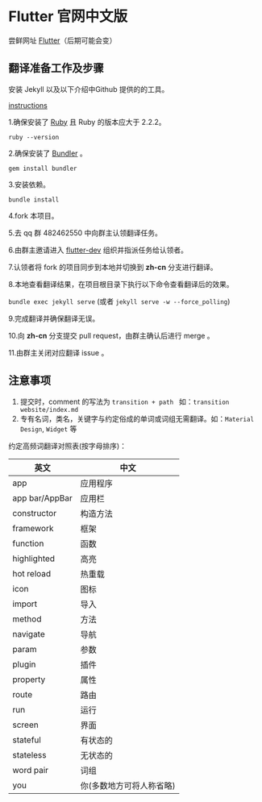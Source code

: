 # Flutter 官网中文版

尝鲜网址 [Flutter](http://doc.flutter-dev.cn)（后期可能会变）



## 翻译准备工作及步骤

安装 Jekyll 以及以下介绍中Github 提供的的工具。

[instructions](https://help.github.com/articles/using-jekyll-with-pages/)


1.确保安装了 [Ruby](https://www.ruby-lang.org/en/documentation/installation/) 且 Ruby 的版本应大于 2.2.2。

`ruby --version`

2.确保安装了 [Bundler](http://bundler.io/) 。

`gem install bundler`

3.安装依赖。

`bundle install`

4.fork 本项目。

5.去 qq 群 482462550 中向群主认领翻译任务。

6.由群主邀请进入 [flutter-dev](https://github.com/flutter-dev) 组织并指派任务给认领者。

7.认领者将 fork 的项目同步到本地并切换到 **zh-cn** 分支进行翻译。

8.本地查看翻译结果，在项目根目录下执行以下命令查看翻译后的效果。

`bundle exec jekyll serve` (或者 `jekyll serve -w --force_polling`)

9.完成翻译并确保翻译无误。

10.向 **zh-cn** 分支提交 pull request，由群主确认后进行 merge 。

11.由群主关闭对应翻译 issue 。

## 注意事项
1. 提交时，comment 的写法为 `transition + path ` 如：`transition website/index.md`
2. 专有名词，类名，关键字与约定俗成的单词或词组无需翻译。如：`Material Design`, `Widget` 等


约定高频词翻译对照表(按字母排序)：

| 英文            | 中文      | 
| -------------- | -----      | 
| app            | 应用程序 |
| app bar/AppBar | 应用栏        |
| constructor    | 构造方法         |
| framework         | 框架         |
| function         | 函数         |
| highlighted         | 高亮         |
| hot reload         | 热重载         |
| icon     |    图标      |
| import     |   导入       |
| method     |   方法       |
| navigate     | 导航         |
| param     |  参数        |
| plugin     |  插件        |
| property     |   属性       |
| route     |   路由       |
| run     |    运行      |
| screen     |  界面        |
| stateful     |   有状态的       |
| stateless     |  无状态的        |
| word pair     |  词组        |
| you    |   你(多数地方可将人称省略)      |








